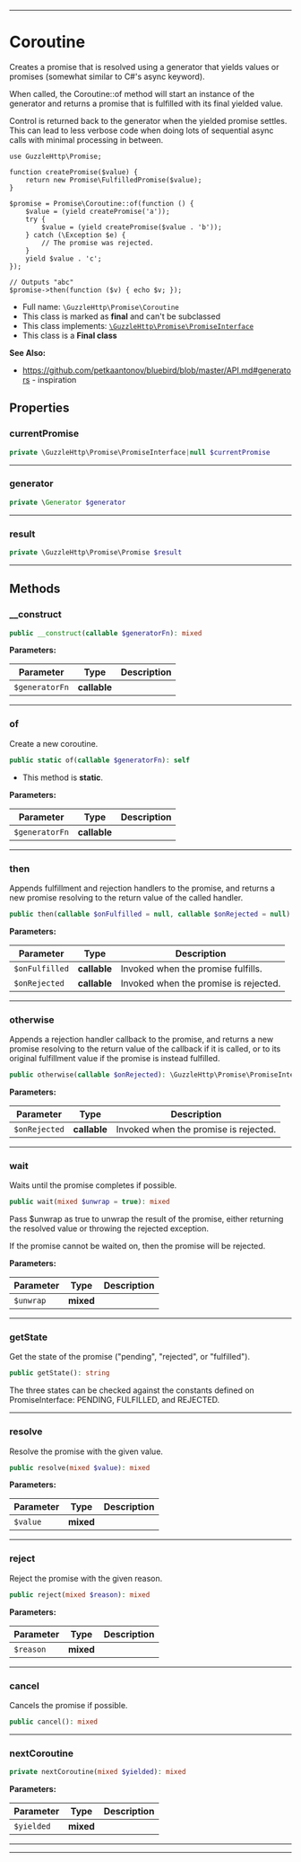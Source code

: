 ***

# Coroutine

Creates a promise that is resolved using a generator that yields values or
promises (somewhat similar to C#'s async keyword).

When called, the Coroutine::of method will start an instance of the generator
and returns a promise that is fulfilled with its final yielded value.

Control is returned back to the generator when the yielded promise settles.
This can lead to less verbose code when doing lots of sequential async calls
with minimal processing in between.

    use GuzzleHttp\Promise;

    function createPromise($value) {
        return new Promise\FulfilledPromise($value);
    }

    $promise = Promise\Coroutine::of(function () {
        $value = (yield createPromise('a'));
        try {
            $value = (yield createPromise($value . 'b'));
        } catch (\Exception $e) {
            // The promise was rejected.
        }
        yield $value . 'c';
    });

    // Outputs "abc"
    $promise->then(function ($v) { echo $v; });

* Full name: `\GuzzleHttp\Promise\Coroutine`
* This class is marked as **final** and can't be subclassed
* This class implements:
[`\GuzzleHttp\Promise\PromiseInterface`](./PromiseInterface.md)
* This class is a **Final class**

**See Also:**

* https://github.com/petkaantonov/bluebird/blob/master/API.md#generators - inspiration



## Properties


### currentPromise



```php
private \GuzzleHttp\Promise\PromiseInterface|null $currentPromise
```






***

### generator



```php
private \Generator $generator
```






***

### result



```php
private \GuzzleHttp\Promise\Promise $result
```






***

## Methods


### __construct



```php
public __construct(callable $generatorFn): mixed
```








**Parameters:**

| Parameter | Type | Description |
|-----------|------|-------------|
| `$generatorFn` | **callable** |  |




***

### of

Create a new coroutine.

```php
public static of(callable $generatorFn): self
```



* This method is **static**.




**Parameters:**

| Parameter | Type | Description |
|-----------|------|-------------|
| `$generatorFn` | **callable** |  |




***

### then

Appends fulfillment and rejection handlers to the promise, and returns
a new promise resolving to the return value of the called handler.

```php
public then(callable $onFulfilled = null, callable $onRejected = null): \GuzzleHttp\Promise\PromiseInterface
```








**Parameters:**

| Parameter | Type | Description |
|-----------|------|-------------|
| `$onFulfilled` | **callable** | Invoked when the promise fulfills. |
| `$onRejected` | **callable** | Invoked when the promise is rejected. |




***

### otherwise

Appends a rejection handler callback to the promise, and returns a new
promise resolving to the return value of the callback if it is called,
or to its original fulfillment value if the promise is instead
fulfilled.

```php
public otherwise(callable $onRejected): \GuzzleHttp\Promise\PromiseInterface
```








**Parameters:**

| Parameter | Type | Description |
|-----------|------|-------------|
| `$onRejected` | **callable** | Invoked when the promise is rejected. |




***

### wait

Waits until the promise completes if possible.

```php
public wait(mixed $unwrap = true): mixed
```

Pass $unwrap as true to unwrap the result of the promise, either
returning the resolved value or throwing the rejected exception.

If the promise cannot be waited on, then the promise will be rejected.






**Parameters:**

| Parameter | Type | Description |
|-----------|------|-------------|
| `$unwrap` | **mixed** |  |




***

### getState

Get the state of the promise ("pending", "rejected", or "fulfilled").

```php
public getState(): string
```

The three states can be checked against the constants defined on
PromiseInterface: PENDING, FULFILLED, and REJECTED.









***

### resolve

Resolve the promise with the given value.

```php
public resolve(mixed $value): mixed
```








**Parameters:**

| Parameter | Type | Description |
|-----------|------|-------------|
| `$value` | **mixed** |  |




***

### reject

Reject the promise with the given reason.

```php
public reject(mixed $reason): mixed
```








**Parameters:**

| Parameter | Type | Description |
|-----------|------|-------------|
| `$reason` | **mixed** |  |




***

### cancel

Cancels the promise if possible.

```php
public cancel(): mixed
```











***

### nextCoroutine



```php
private nextCoroutine(mixed $yielded): mixed
```








**Parameters:**

| Parameter | Type | Description |
|-----------|------|-------------|
| `$yielded` | **mixed** |  |




***


***

